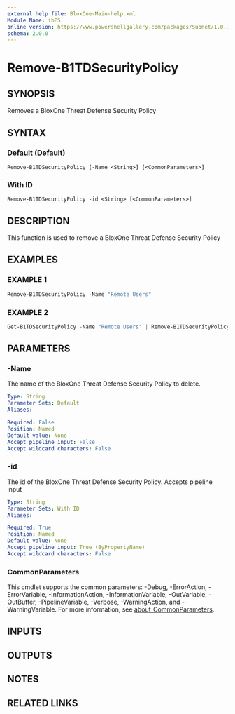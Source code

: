 ```yaml
---
external help file: BloxOne-Main-help.xml
Module Name: ibPS
online version: https://www.powershellgallery.com/packages/Subnet/1.0.14/Content/Public%5CGet-Subnet.ps1
schema: 2.0.0
---
```


# Remove-B1TDSecurityPolicy

## SYNOPSIS
Removes a BloxOne Threat Defense Security Policy

## SYNTAX

### Default (Default)
```
Remove-B1TDSecurityPolicy [-Name <String>] [<CommonParameters>]
```

### With ID
```
Remove-B1TDSecurityPolicy -id <String> [<CommonParameters>]
```

## DESCRIPTION
This function is used to remove a BloxOne Threat Defense Security Policy

## EXAMPLES

### EXAMPLE 1
```powershell
Remove-B1TDSecurityPolicy -Name "Remote Users"
```

### EXAMPLE 2
```powershell
Get-B1TDSecurityPolicy -Name "Remote Users" | Remove-B1TDSecurityPolicy
```

## PARAMETERS

### -Name
The name of the BloxOne Threat Defense Security Policy to delete.

```yaml
Type: String
Parameter Sets: Default
Aliases:

Required: False
Position: Named
Default value: None
Accept pipeline input: False
Accept wildcard characters: False
```

### -id
The id of the BloxOne Threat Defense Security Policy.
Accepts pipeline input

```yaml
Type: String
Parameter Sets: With ID
Aliases:

Required: True
Position: Named
Default value: None
Accept pipeline input: True (ByPropertyName)
Accept wildcard characters: False
```

### CommonParameters
This cmdlet supports the common parameters: -Debug, -ErrorAction, -ErrorVariable, -InformationAction, -InformationVariable, -OutVariable, -OutBuffer, -PipelineVariable, -Verbose, -WarningAction, and -WarningVariable. For more information, see [about_CommonParameters](http://go.microsoft.com/fwlink/?LinkID=113216).

## INPUTS

## OUTPUTS

## NOTES

## RELATED LINKS
